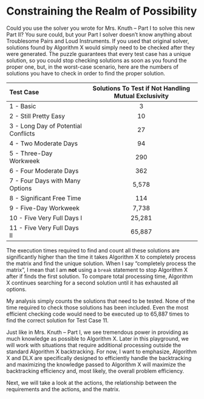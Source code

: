 # Constraining the Realm of Possibility

Could you use the solver you wrote for Mrs. Knuth – Part I to solve this new Part II? You sure could, but your Part I solver doesn’t know anything about Troublesome Pairs and Loud Instruments. If you used that original solver, solutions found by Algorithm X would simply need to be checked after they were generated. The puzzle guarantees that every test case has a unique solution, so you could stop checking solutions as soon as you found the proper one, but, in the worst-case scenario, here are the numbers of solutions you have to check in order to find the proper solution.

| Test Case | Solutions To Test if Not Handling Mutual Exclusivity |
|:------------|:------------------------------------------------------------------:|
| 1 - Basic|3|
| 2 - Still Pretty Easy|10|
| 3 - Long Day of Potential Conflicts|27|
| 4 - Two Moderate Days|94|
| 5 - Three-Day Workweek|290|
| 6 - Four Moderate Days|362|
| 7 - Four Days with Many Options|5,578|
| 8 - Significant Free Time|114|
| 9 - Five-Day Workweek|7,738|
| 10 - Five Very Full Days I|25,281|
| 11 - Five Very Full Days II|65,887|

The execution times required to find and count all these solutions are significantly higher than the time it takes Algorithm X to completely process the matrix and find the unique solution. When I say “completely process the matrix”, I mean that I am __not__ using a `break` statement to stop Algorithm X after if finds the first solution. To compare total processing time, Algorithm X continues searching for a second solution until it has exhausted all options.

My analysis simply counts the solutions that need to be tested. None of the time required to check those solutions has been included. Even the most efficient checking code would need to be executed up to 65,887 times to find the correct solution for Test Case 11.

Just like in Mrs. Knuth – Part I, we see tremendous power in providing as much knowledge as possible to Algorithm X. Later in this playground, we will work with situations that require additional processing outside the standard Algorithm X backtracking. For now, I want to emphasize, Algorithm X and DLX are specifically designed to efficiently handle the backtracking and maximizing the knowledge passed to Algorithm X will maximize the backtracking efficiency and, most likely, the overall problem efficiency.

Next, we will take a look at the actions, the relationship between the requirements and the actions, and the matrix.

